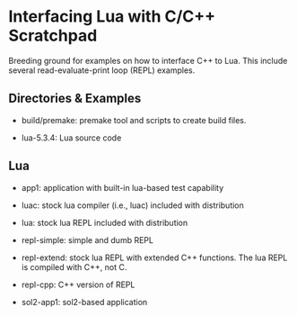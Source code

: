 Interfacing Lua with C/C++ Scratchpad
=====================================

Breeding ground for examples on how to interface C++ to Lua.  This include several read-evaluate-print loop (REPL) examples.

Directories & Examples
----------------------

* build/premake: premake tool and scripts to create build files.

* lua-5.3.4: Lua source code

Lua
---

* app1: application with built-in lua-based test capability

* luac: stock lua compiler (i.e., luac) included with distribution

* lua: stock lua REPL included with distribution

* repl-simple: simple and dumb REPL

* repl-extend: stock lua REPL with extended C++ functions. The lua REPL is compiled with C++, not C.

* repl-cpp: C++ version of REPL

* sol2-app1: sol2-based application
